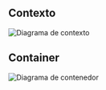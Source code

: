 ## Contexto

![Diagrama de contexto](context.puml)

## Container

![Diagrama de contenedor](container.puml)

